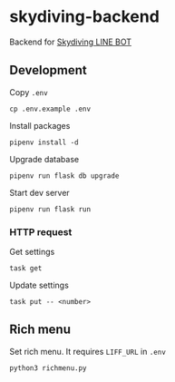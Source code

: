 # skydiving-backend
Backend for [Skydiving LINE BOT](https://github.com/hcmkt/skydiving)

## Development
Copy `.env`
```
cp .env.example .env
```
Install packages
```
pipenv install -d
```
Upgrade database
```
pipenv run flask db upgrade
```
Start dev server
```
pipenv run flask run
```

### HTTP request
Get settings
```
task get
```
Update settings
```
task put -- <number>
```

## Rich menu
Set rich menu. It requires `LIFF_URL` in `.env`
```
python3 richmenu.py
```
